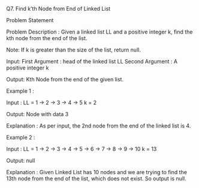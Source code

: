 Q7. Find k’th Node from End of Linked List


Problem Statement

Problem Description : 
Given a linked list LL and a positive integer k, find the kth node from the end of the list.

Note: If k is greater than the size of the list, return null.

Input: 
First Argument : head of the linked list LL
Second Argument : A positive integer k

Output: 
Kth Node from the end of the given list.

Example 1 :

Input : 
LL = 1 -> 2 -> 3 -> 4 -> 5
k = 2

Output: Node with data 3


Explanation : 
As per input, the 2nd node from the end of the linked list is 4.

Example 2 :

Input : 
LL = 1 -> 2 -> 3 -> 4 -> 5 -> 6 -> 7 -> 8 -> 9 -> 10
k = 13

Output: 
null

Explanation : 
Given Linked List has 10 nodes and we are trying to find the 13th node from the end of the list, which does not exist. So output is null.